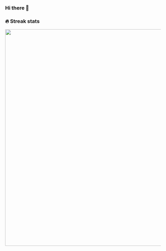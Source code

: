 ### Hi there 👋

<!--
**debug-ing/debug-ing** is a ✨ _special_ ✨ repository because its `README.md` (this file) appears on your GitHub profile.

Here are some ideas to get you started:

- 🔭 I’m currently working on ...
- 🌱 I’m currently learning ...
- 👯 I’m looking to collaborate on ...
- 🤔 I’m looking for help with ...
- 💬 Ask me about ...
- 📫 How to reach me: ...
- 😄 Pronouns: ...
- ⚡ Fun fact: ...
-->
### 🔥 Streak stats

<div align="center">

<img src="http://github-readme-streak-stats.herokuapp.com?user=debug-ing&theme=dark" width="700"></img>

</div>
